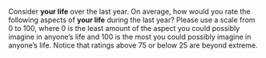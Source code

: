 Consider **your life** over the last year. On average, how would you rate the following aspects of **your life** during the last year? Please use a scale from 0 to 100, where 0 is the least amount of the aspect you could possibly imagine in anyone’s life and 100 is the most you could possibly imagine in anyone’s life. Notice that ratings above 75 or below 25 are beyond extreme.
